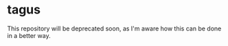 # tagus

This repository will be deprecated soon, as I'm aware how this can be done in a better way.